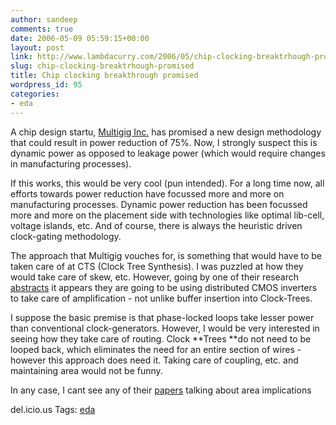 ```yaml
---
author: sandeep
comments: true
date: 2006-05-09 05:59:15+00:00
layout: post
link: http://www.lambdacurry.com/2006/05/chip-clocking-breaktrhough-promised/
slug: chip-clocking-breaktrhough-promised
title: Chip clocking breakthrough promised
wordpress_id: 95
categories:
- eda
---
```


A chip design startu, [Multigig Inc.](http://www.multigig.com/over.html) has promised a new design methodology that could result in power reduction of 75%. Now, I strongly suspect this is dynamic power as opposed to leakage power (which would require changes in manufacturing processes).




If this works, this would be very cool (pun intended). For a long time now, all efforts towards power reduction have focussed more and more on manufacturing processes. Dynamic power reduction has been focussed more and more on the placement side with technologies like optimal lib-cell, voltage islands, etc. And of course, there is always the heuristic driven clock-gating methodology.




The approach that Multigig vouches for, is something that would have to be taken care of at CTS (Clock Tree Synthesis). I was puzzled at how they would take care of skew, etc.  However, going by one of their research [abstracts](http://www.ieeexplore.ieee.org/search/freesrchabstract.jsp?arnumber=962285&isnumber=20772&punumber=4&k2dockey=962285@ieeejrns&query=%28wood+j.%3Cin%3Eau%29&pos=12) it appears they are going to be using distributed CMOS inverters to take care of amplification - not unlike buffer insertion into Clock-Trees.




I suppose the basic premise is that phase-locked loops take lesser power than conventional clock-generators. However, I would be very interested in seeing how they take care of routing. Clock **Trees **do not need to be looped back, which eliminates the need for an entire section of wires - however this approach does need it.  Taking care of coupling, etc. and maintaining area would not be funny.




In any case, I cant see any of their [papers](http://www.multigig.com/pub.html) talking about area implications 




del.icio.us Tags: [eda](http://del.icio.us/sss8ue/eda)




